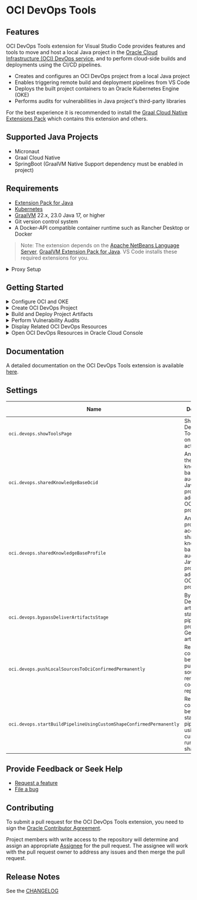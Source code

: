 # OCI DevOps Tools

## Features

OCI DevOps Tools extension for Visual Studio Code provides features and tools to move and host a local Java project in the [Oracle Cloud Infrastructure (OCI) DevOps service](https://www.oracle.com/devops/devops-service/), and to perform cloud-side builds and deployments using the CI/CD pipelines.

* Creates and configures an OCI DevOps project from a local Java project
* Enables triggering remote build and deployment pipelines from VS Code
* Deploys the built project containers to an Oracle Kubernetes Engine (OKE)
* Performs audits for vulnerabilities in Java project's third-party libraries

For the best experience it is recommended to install the [Graal Cloud Native Extensions Pack](https://marketplace.visualstudio.com/items?itemName=oracle-labs-graalvm.graal-cloud-native-pack) which contains this extension and others.

## Supported Java Projects
* Micronaut
* Graal Cloud Native
* SpringBoot (GraalVM Native Support dependency must be enabled in project)

## Requirements
* [Extension Pack for Java](https://marketplace.visualstudio.com/items?itemName=vscjava.vscode-java-pack)
* [Kubernetes](https://marketplace.visualstudio.com/items?itemName=ms-kubernetes-tools.vscode-kubernetes-tools)
* [GraalVM](https://www.graalvm.org/) 22.x, 23.0 Java 17, or higher
* Git version control system
* A Docker-API compatible container runtime such as Rancher Desktop or Docker
​
> Note: The extension depends on the [Apache NetBeans Language Server](https://marketplace.visualstudio.com/items?itemName=ASF.apache-netbeans-java), [GraalVM Extension Pack for Java](https://marketplace.visualstudio.com/items?itemName=oracle-labs-graalvm.graalvm-pack). VS Code installs these required extensions for you.

<details>
<summary>Proxy Setup</summary>

When working behind a proxy server then VS Code Proxy has to be set ON. In VS Code **Settings** set **Http: Proxy Support** to **ON**.

Many tools used to work on Java projects, such as Git, Maven, Gradle, `kubectl`, and `docker` (if used), may require proxy configuration as well.

![Set up VS Code proxy](images/proxy.png)

</details>

## Getting Started
<details>
<summary>Configure OCI and OKE</summary>

### Configure OCI
* [Create Oracle Cloud account](https://www.oracle.com/cloud/free/), free tier is supported
* [Setup an API Key](https://docs.oracle.com/iaas/Content/API/Concepts/apisigningkey.htm#two) for accessing the Oracle Cloud
* [Create .oci/config](https://docs.oracle.com/en-us/iaas/Content/API/Concepts/sdkconfig.htm) cloud access configuration file
* [Install OCI CLI](https://docs.oracle.com/en-us/iaas/Content/API/Concepts/cliconcepts.htm) needed for the OKE local access

### Configure OKE
* [Create and setup local access to an OKE cluster](https://docs.oracle.com/en-us/iaas/Content/ContEng/Tasks/contengcreatingclusterusingoke_topic-Using_the_Console_to_create_a_Quick_Cluster_with_Default_Settings.htm#create-quick-cluster), Oracle's managed Kubernetes service
  * Use the Quick create option in the Create cluster wizard

  * Configure local access to the OKE Kubernetes cluster using the `VNC-Native Public Endpoint`. This is done using the Oracle Cloud Infrastructure CLI and you may have already done this in the prerequisite steps.
  
  ![Set OKE Access](images/set_oke_access.png)

</details>

<details>
<summary>Create OCI DevOps Project</summary>

* Open a local folder containing a supported Java project
* In the Explorer activity, find the OCI DevOps view and click the Create OCI DevOps Project button
* Confirm pushing the local sources to a remote OCI code repository
* Choose the OCI profile to be used for OCI access if multiple profiles are defined
* Select target OCI Compartment for the project
* Select an existing OKE Cluster or create a new one.
* Provide a name for the DevOps Project to be created, must be unique within the Tenancy
* If requested, confirm the SSH keys for Git operations and add the Oracle Cloud Infrastructure DevOps Git server to your SSH _config_ and _known_hosts_ file.
* Wait for the DevOps Project and the related resources to be created.

![Create OCI DevOps Project](images/create_devops_prj.png)

</details>

<details>
<summary>Build and Deploy Project Artifacts</summary>

Once an OCI DevOps Project is created, the OCI DevOps view is populated by items representing remote build and deployment pipelines for each project container artifact.

To build a project container artifact, invoke the Run Build Pipeline action for the appropriate build pipeline item. The remote build pipeline is started and VS Code displays its state and build log. After a successful build, either use the Pull Container Image action to pull the resulting container artifact locally, or proceed to deploying the container to OKE.

To deploy a built container artifact, invoke the Run Deployment Pipeline action for the appropriate deployment pipeline item. The remote deployment pipeline is started and VS Code displays its state and deployment log. After a successful deployment, use the Open In Browser action to set up a port forward from OKE and open the deployed application in web browser.

![Build and Deployment Pipelines](images/oke_test_app.png)

</details>

<details>
<summary>Perform Vulnerability Audits</summary>

As soon as a new DevOps Project is created, an audit for vulnerabilities in third-party project libraries is automatically performed. The audit can also be invoked on demand using the VS Code **Command Palette**, **OCI DevOps: Audit Project Vulnerability** command, or from a Java Projects view using the Run Project Audit action.

Vulnerability audits can also be performed for the Maven and Gradle Java projects not added to an OCI DevOps Project. Use VS Code **Settings**, **Oci > Devops: Shared Knowledge Base Ocid** and **Oci > Devops: Shared Knowledge Base Profile** to configure the shared Knowledge Base for performing these audits.

![Project audit](images/project_audit.png)

</details>

<details>
<summary>Display Related OCI DevOps Resources</summary>

Initially only items for build and deployment pipelines related to project container artifacts are displayed in the OCI DevOps view. Additional resources can be manually added using the Add OCI DevOps Resource... action displayed in the view caption.

### Build Pipelines

These additional build pipelines are preconfigured for the Java project and can be manually added to the OCI DevOps view:
* **Build Fat Jar**: builds a single application JAR file
* **Build Native Executable**: builds a Linux x86 native executable of an application

Also externally created build pipelines can be added and controlled using this action.

### Deployment Pipelines

All preconfigured deployment pipelines are visible in the OCI DevOps view by default. Externally created build pipelines can be added and controlled using this action. Also, a new deployment pipeline can be created and added to the view, deploying a container to the OKE.

### Artifact Repository

An artifact repository configured for the DevOps Project can be added to display the non-container artifacts built for the project. These actions are available for an Artifact Repository:
* Display non-container artifacts, including build date and size
* Download built non-container artifacts locally

### Container Repository

Container repositories configured for a DevOps project can be added to display the container images built for the project. These actions are available for a Container Repository:
* Display container repository and the images, including a build date
* Pull container images locally

### Knowledge Base

A knowledge base configured for a DevOps project can be added to display the vulnerability audits performed for the project. These actions are available for a Knowledge Base:
* Display vulnerability reports, including an audit date and result
* Shortcut to a detailed online report

![More CI Jobs](images/more-ci-jobs.png)
</details>

<details>
<summary>Open OCI DevOps Resources in Oracle Cloud Console</summary>

Whenever a DevOps resource has a dedicated view in the Oracle Cloud Console, it can be easily displayed there using the Open in Oracle Cloud Console action available for the appropriate item in the OCI DevOps view.

</details>

## Documentation

A detailed documentation on the OCI DevOps Tools extension is available [here](http://graal-cloud/gcn/vscode-tools/oci-devops-tools/).

## Settings

| Name | Description | Default Value |
|---|---|---|
| `oci.devops.showToolsPage` | Show the OCI DevOps Tools page on extension activation. | `true` |
| `oci.devops.sharedKnowledgeBaseOcid` | An OCID of the shared knowledge base for audits of Java projects, not added to an OCI DevOps project. |  |
| `oci.devops.sharedKnowledgeBaseProfile` | An OCI profile to access the shared knowledge base for audits of Java projects, not added to an OCI DevOps project. |  |
| `oci.devops.bypassDeliverArtifactsStage` | Bypass Deliver artifacts stage in Build pipelines producing Generic artifacts. | `true` |
| `oci.devops.pushLocalSourcesToOciConfirmedPermanently` | Restore confirmations before pushing local sources to a remote OCI code repository. | `false` |
| `oci.devops.startBuildPipelineUsingCustomShapeConfirmedPermanently` | Restore confirmations before starting build pipelines using a custom build runner shape. | `false` |

## Provide Feedback or Seek Help

* [Request a feature](https://github.com/graalvm/vscode-extensions/issues/new?labels=enhancement)
* [File a bug](https://github.com/graalvm/vscode-extensions/issues/new?labels=bug)

## Contributing

To submit a pull request for the OCI DevOps Tools extension, you need to sign the [Oracle Contributor Agreement](http://www.oracle.com/technetwork/community/oca-486395.html).

Project members with write access to the repository will determine and assign an appropriate [Assignee](https://help.github.com/articles/assigning-issues-and-pull-requests-to-other-github-users/) for the pull request. The assignee will work with the pull request owner to address any issues and then merge the pull request.

## Release Notes

See the [CHANGELOG](CHANGELOG.md)
